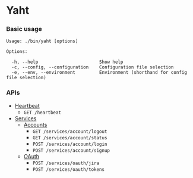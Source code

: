 # Yaht

### Basic usage
```
Usage: ./bin/yaht [options]

Options:

  -h, --help                       Show help
  -c, --config, --configuration    Configuration file selection
  -e, --env, --environment         Environment (shorthand for config file selection)
```


### APIs

- [Heartbeat](../lib/plugins/heartbeat/README.md)
    - `GET /heartbeat`
- [Services](../lib/plugins/services/README.md)
    - [Accounts](../lib/plugins/services/README.md)
        - `GET /services/account/logout`
        - `GET /services/account/status`
        - `POST /services/account/login`
        - `POST /services/account/signup`
    - [OAuth](../lib/plugins/services/README.md)
        - `POST /services/oauth/jira`
        - `POST /services/oauth/tokens`

